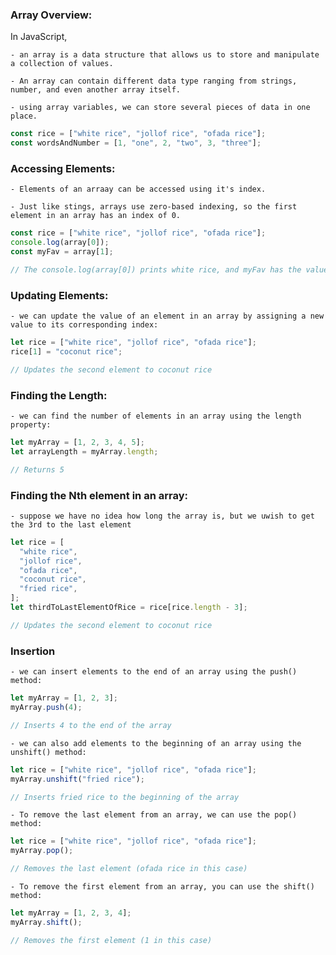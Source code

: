 ### Array Overview:

In JavaScript,

    - an array is a data structure that allows us to store and manipulate a collection of values.

    - An array can contain different data type ranging from strings, number, and even another array itself.

    - using array variables, we can store several pieces of data in one place.

```js
const rice = ["white rice", "jollof rice", "ofada rice"];
const wordsAndNumber = [1, "one", 2, "two", 3, "three"];
```

### Accessing Elements:

    - Elements of an arraay can be accessed using it's index.

    - Just like stings, arrays use zero-based indexing, so the first element in an array has an index of 0.

```js
const rice = ["white rice", "jollof rice", "ofada rice"];
console.log(array[0]);
const myFav = array[1];

// The console.log(array[0]) prints white rice, and myFav has the value jollof rice.
```

### Updating Elements:

    - we can update the value of an element in an array by assigning a new value to its corresponding index:

```js
let rice = ["white rice", "jollof rice", "ofada rice"];
rice[1] = "coconut rice";

// Updates the second element to coconut rice
```

### Finding the Length:

    - we can find the number of elements in an array using the length property:

```js
let myArray = [1, 2, 3, 4, 5];
let arrayLength = myArray.length;

// Returns 5
```

### Finding the Nth element in an array:

    - suppose we have no idea how long the array is, but we uwish to get the 3rd to the last element

```js
let rice = [
  "white rice",
  "jollof rice",
  "ofada rice",
  "coconut rice",
  "fried rice",
];
let thirdToLastElementOfRice = rice[rice.length - 3];

// Updates the second element to coconut rice
```

### Insertion

    - we can insert elements to the end of an array using the push() method:

```js
let myArray = [1, 2, 3];
myArray.push(4);

// Inserts 4 to the end of the array
```

    - we can also add elements to the beginning of an array using the unshift() method:

```js
let rice = ["white rice", "jollof rice", "ofada rice"];
myArray.unshift("fried rice");

// Inserts fried rice to the beginning of the array
```

    - To remove the last element from an array, we can use the pop() method:

```js
let rice = ["white rice", "jollof rice", "ofada rice"];
myArray.pop();

// Removes the last element (ofada rice in this case)
```

    - To remove the first element from an array, you can use the shift() method:

```js
let myArray = [1, 2, 3, 4];
myArray.shift();

// Removes the first element (1 in this case)
```
